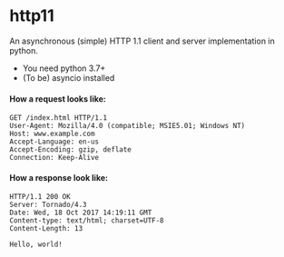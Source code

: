 # http11
An asynchronous (simple) HTTP 1.1 client and server implementation in python.

- You need python 3.7+
- (To be) asyncio installed


#### How a request looks like:

```
GET /index.html HTTP/1.1
User-Agent: Mozilla/4.0 (compatible; MSIE5.01; Windows NT)
Host: www.example.com
Accept-Language: en-us
Accept-Encoding: gzip, deflate
Connection: Keep-Alive
```

#### How a response look like:

```
HTTP/1.1 200 OK
Server: Tornado/4.3
Date: Wed, 18 Oct 2017 14:19:11 GMT
Content-type: text/html; charset=UTF-8
Content-Length: 13

Hello, world!
```